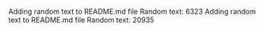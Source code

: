 
Adding random text to README.md file
Random text: 6323
Adding random text to README.md file
Random text: 20935
